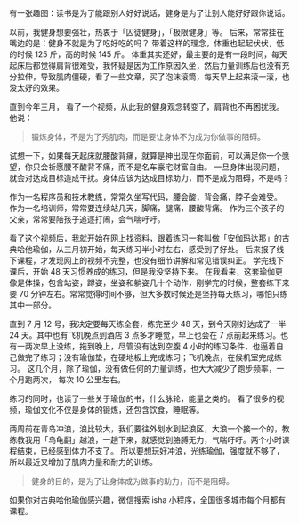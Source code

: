 有一张趣图：读书是为了能跟别人好好说话，健身是为了让别人能好好跟你说话。

以前，我健身想要强壮，热衷于「囚徒健身」，「极限健身」等。
后来，常常挂在嘴边的是：健身不就是为了吃好吃的吗？
带着这样的理念，体重也起起伏伏，低的时候 125 斤，高的时候 145 斤。
体重其实还好，最主要的是有一段时间，每天起床后都觉得肩背很难受，我怀疑是因为工作原因久坐，然后力量训练后也没有充分拉伸，导致肌肉僵硬，看了一些文章，买了泡沫滚筒，每天早上起来滚一滚，也没太好的效果。

直到今年三月， 看了一个视频，从此我的健身观念转变了，肩背也不再困扰我。
他说：
>锻炼身体，不是为了秀肌肉，而是要让身体不为成为你做事的阻碍。

试想一下，如果每天起床就腰酸背痛，就算是神出现在你面前，可以满足你一个愿望，你只会祈愿腰不酸背不痛，而不是名车豪宅财富自由。
一旦身体出现问题，就会对达成目标造成干扰。身体应该为达成目标助力，而不是成为阻碍，不是吗？

作为一名程序员和技术教练，常常久坐写代码，腰会酸，背会痛，脖子会难受。
作为一名培训师，常常要连续站几天，脚痛，腿痛，腰酸背痛。
作为三个孩子的父亲，常常要陪孩子追逐打闹，会气喘吁吁。

看了这个视频后，我就开始在网上找资料，跟着练习一套叫做「安伽玛达那」的古典哈他瑜伽，从三月初开始，每天练习半小时左右，感受到了好处。
后来报了线下课程，才发现网上的视频不完整，也没有细节讲解和常见错误纠正。
学完线下课后，开始 48 天习惯养成的练习，但是我没坚持下来。
在我看来，这套瑜伽更像是体操，包含站姿，蹲姿，坐姿和躺姿几十个动作，刚学完的时候，整套练下来要 70 分钟左右。常常觉得时间不够，但大多数时候还是坚持每天练习，哪怕只练其中一部分。

直到 7 月 12 号，我决定要每天练全套，练完至少 48 天，到今天刚好达成了一半 24 天。其中也有飞机晚点到酒店 3 点多才睡觉，早上也会在 7 点前起来练习。也有一两次早上没练，拖到晚上，尽管没有达到空腹 4 小时的练习条件，也逼着自己做完了练习；没有瑜伽垫，在硬地板上完成练习；飞机晚点，在候机室完成练习。
这几个月，除了瑜伽，没有做任何的力量训练，也大大减少了跑步频率，一个月跑两次， 每次 10 公里左右。

练习的同时，也读了一些关于瑜伽的书，什么脉轮，能量之类的。
看了很多的视频，瑜伽文化不仅是身体的锻炼，还包含饮食，睡眠等。

两周前在青岛冲浪，浪比较大，我们要往外划水到起浪区，大浪一个接一个的，教练教我用「乌龟翻」越浪，一趟下来，就感觉到胳膊无力，气喘吁吁。两个小时课程结束，已经感到体力不支了。
所以要想玩好冲浪，光练瑜伽，强度就不够了，所以最近又增加了肌肉力量和耐力的训练。

>健身的目的，是为了让身体成为做事的助力，而不是阻碍。

如果你对古典哈他瑜伽感兴趣，微信搜索 isha 小程序，全国很多城市每个月都有课程。